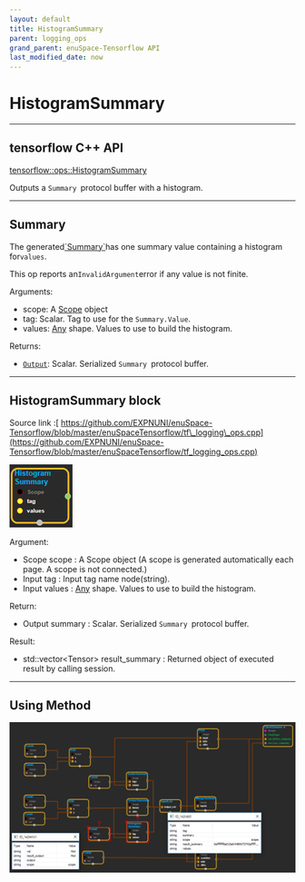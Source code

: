 ```yaml
--- 
layout: default 
title: HistogramSummary 
parent: logging_ops 
grand_parent: enuSpace-Tensorflow API 
last_modified_date: now 
--- 
```


# HistogramSummary

---

## tensorflow C++ API

[tensorflow::ops::HistogramSummary](https://www.tensorflow.org/api_docs/cc/class/tensorflow/ops/histogram-summary)

Outputs a `Summary `protocol buffer with a histogram.

---

## Summary

The generated[\`Summary\`](https://www.tensorflow.org/code/tensorflow/core/framework/summary.proto)has one summary value containing a histogram for`values`.

This op reports an`InvalidArgument`error if any value is not finite.

Arguments:

* scope: A [Scope](https://www.tensorflow.org/api_docs/cc/class/tensorflow/scope.html#classtensorflow_1_1_scope) object
* tag: Scalar. Tag to use for the `Summary.Value`.
* values: [Any](https://www.tensorflow.org/api_docs/cc/class/tensorflow/ops/any.html#classtensorflow_1_1ops_1_1_any) shape. Values to use to build the histogram.

Returns:

* [`Output`](https://www.tensorflow.org/api_docs/cc/class/tensorflow/output.html#classtensorflow_1_1_output): Scalar. Serialized `Summary `protocol buffer.

---

## HistogramSummary block

Source link :[ https://github.com/EXPNUNI/enuSpace-Tensorflow/blob/master/enuSpaceTensorflow/tf\_logging\_ops.cpp](https://github.com/EXPNUNI/enuSpace-Tensorflow/blob/master/enuSpaceTensorflow/tf_logging_ops.cpp)

![](../assets/logging_ops/logging_ops_histogramsummary_symbol.png)

Argument:

* Scope scope : A Scope object \(A scope is generated automatically each page. A scope is not connected.\)
* Input tag : Input tag name node\(string\).
* Input values : [Any](https://www.tensorflow.org/api_docs/cc/class/tensorflow/ops/any.html#classtensorflow_1_1ops_1_1_any) shape. Values to use to build the histogram.

Return:

* Output summary : Scalar. Serialized `Summary `protocol buffer.

Result:

* std::vector&lt;Tensor&gt; result\_summary : Returned object of executed result by calling session.

---

## Using Method

![](../assets/logging_ops/logging_ops_histogramsummary_method.png)



